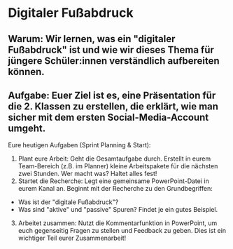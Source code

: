 # Digitaler Fußabdruck

## Warum: Wir lernen, was ein "digitaler Fußabdruck" ist und wie wir dieses Thema für jüngere Schüler:innen verständlich aufbereiten können.

## Aufgabe: Euer Ziel ist es, eine Präsentation für die 2. Klassen zu erstellen, die erklärt, wie man sicher mit dem ersten Social-Media-Account umgeht.

Eure heutigen Aufgaben (Sprint Planning & Start):
1. Plant eure Arbeit: Geht die Gesamtaufgabe durch. Erstellt in eurem Team-Bereich (z.B. im Planner) kleine Arbeitspakete für die nächsten zwei Stunden. Wer macht was? Haltet alles fest!
2. Startet die Recherche: Legt eine gemeinsame PowerPoint-Datei in eurem Kanal an. Beginnt mit der Recherche zu den Grundbegriffen:
- Was ist der "digitale Fußabdruck"?
- Was sind "aktive" und "passive" Spuren? Findet je ein gutes Beispiel.
3. Arbeitet zusammen: Nutzt die Kommentarfunktion in PowerPoint, um euch gegenseitig Fragen zu stellen und Feedback zu geben. Dies ist ein wichtiger Teil eurer Zusammenarbeit!
